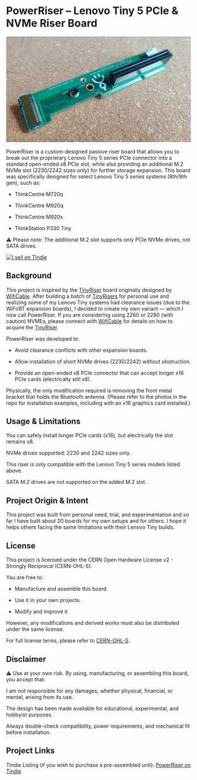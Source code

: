 # PowerRiser – Lenovo Tiny 5 PCIe & NVMe Riser Board

![Front view of V2 of the board](https://github.com/nandfarm/PowerRiser/blob/main/Photos/2025-05-22T19_36_39.707Z-Media%20(24).jpg)

PowerRiser is a custom-designed passive riser board that allows you to break out the proprietary Lenovo Tiny 5 series PCIe connector into a standard open-ended x8 PCIe slot, while also providing an additional M.2 NVMe slot (2230/2242 sizes only) for further storage expansion. This board was specifically designed for select Lenovo Tiny 5 series systems (8th/9th gen), such as:

- ThinkCentre M720q

- ThinkCentre M920q

- ThinkCentre M920x

- ThinkStation P330 Tiny

⚠ Please note: The additional M.2 slot supports only PCIe NVMe drives, not SATA drives.

<a href="https://www.tindie.com/stores/nandfarm/?ref=offsite_badges&utm_source=sellers_NandFarm&utm_medium=badges&utm_campaign=badge_small"><img src="https://d2ss6ovg47m0r5.cloudfront.net/badges/tindie-smalls.png" alt="I sell on Tindie" width="200" height="55"></a>

## Background
This project is inspired by the [TinyRiser](https://github.com/a-little-wifi/Tinyriser)  board originally designed by [WifiCable](https://x.com/wificable_). After building a batch of [TinyRisers](https://github.com/a-little-wifi/Tinyriser) for personal use and realizing some of my Lenovo Tiny systems had clearance issues (due to the WiFi/BT expansion boards), I decided to create my own variant — which I now call PowerRiser. If you are considering using 2260 or 2280 (with caution) NVMEs, please connect with [WifiCable](https://x.com/wificable_) for details on how to acquire the [TinyRiser](https://github.com/a-little-wifi/Tinyriser).

PowerRiser was developed to:

- Avoid clearance conflicts with other expansion boards.

- Allow installation of short NVMe drives (2230/2242) without obstruction.

- Provide an open-ended x8 PCIe connector that can accept longer x16 PCIe cards (electrically still x8).

Physically, the only modification required is removing the front metal bracket that holds the Bluetooth antenna. (Please refer to the photos in the repo for installation examples, including with an x16 graphics card installed.)

## Usage & Limitations
You can safely install longer PCIe cards (x16), but electrically the slot remains x8.

NVMe drives supported: 2230 and 2242 sizes only.

This riser is only compatible with the Lenovo Tiny 5 series models listed above.

SATA M.2 drives are not supported on the added M.2 slot.

## Project Origin & Intent
This project was built from personal need, trial, and experimentation and so far I have built about 20 boards for my own setups and for others. I hope it helps others facing the same limitations with their Lenovo Tiny builds.

## License
This project is licensed under the CERN Open Hardware License v2 - Strongly Reciprocal (CERN-OHL-S).

You are free to:

 - Manufacture and assemble this board.

- Use it in your own projects.

- Modify and improve it.

However, any modifications and derived works must also be distributed under the same license.

For full license terms, please refer to [CERN-OHL-S](https://ohwr.org/project/cernohl/wikis/home).

## Disclaimer
⚠ Use at your own risk.
By using, manufacturing, or assembling this board, you accept that:

I am not responsible for any damages, whether physical, financial, or mental, arising from its use.

The design has been made available for educational, experimental, and hobbyist purposes.

Always double-check compatibility, power requirements, and mechanical fit before installation.

## Project Links

Tindie Listing (if you wish to purchase a pre-assembled unit): [PowerRiser on Tindie](https://www.tindie.com/products/nandfarm/powerriser-by-nandfarm/)
